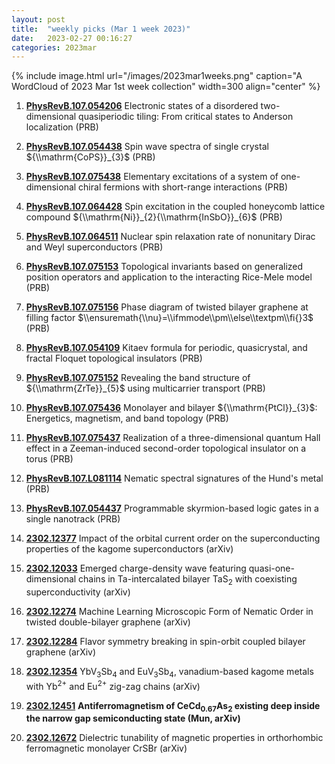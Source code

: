 ```yaml
---
layout: post
title:  "weekly picks (Mar 1 week 2023)"
date:   2023-02-27 00:16:27
categories: 2023mar
---
```



{% include image.html url="/images/2023mar1weeks.png" caption="A WordCloud of 2023 Mar 1st week collection" width=300 align="center" %}




1. **[PhysRevB.107.054206](https://link.aps.org/doi/10.1103/PhysRevB.107.054206)** Electronic states of a disordered two-dimensional quasiperiodic tiling: From critical states to Anderson localization (PRB)

1. **[PhysRevB.107.054438](https://link.aps.org/doi/10.1103/PhysRevB.107.054438)** Spin wave spectra of single crystal ${\\mathrm{CoPS}}_{3}$ (PRB)

1. **[PhysRevB.107.075438](https://link.aps.org/doi/10.1103/PhysRevB.107.075438)** Elementary excitations of a system of one-dimensional chiral fermions with short-range interactions (PRB)

1. **[PhysRevB.107.064428](https://link.aps.org/doi/10.1103/PhysRevB.107.064428)** Spin excitation in the coupled honeycomb lattice compound ${\\mathrm{Ni}}_{2}{\\mathrm{InSbO}}_{6}$ (PRB)

1. **[PhysRevB.107.064511](https://link.aps.org/doi/10.1103/PhysRevB.107.064511)** Nuclear spin relaxation rate of nonunitary Dirac and Weyl superconductors (PRB)

1. **[PhysRevB.107.075153](https://link.aps.org/doi/10.1103/PhysRevB.107.075153)** Topological invariants based on generalized position operators and application to the interacting Rice-Mele model (PRB)

1. **[PhysRevB.107.075156](https://link.aps.org/doi/10.1103/PhysRevB.107.075156)** Phase diagram of twisted bilayer graphene at filling factor $\\ensuremath{\\nu}=\\ifmmode\\pm\\else\\textpm\\fi{}3$ (PRB)

1. **[PhysRevB.107.054109](https://link.aps.org/doi/10.1103/PhysRevB.107.054109)** Kitaev formula for periodic, quasicrystal, and fractal Floquet topological insulators (PRB)

1. **[PhysRevB.107.075152](https://link.aps.org/doi/10.1103/PhysRevB.107.075152)** Revealing the band structure of ${\\mathrm{ZrTe}}_{5}$ using multicarrier transport (PRB)

1. **[PhysRevB.107.075436](https://link.aps.org/doi/10.1103/PhysRevB.107.075436)** Monolayer and bilayer ${\\mathrm{PtCl}}_{3}$: Energetics, magnetism, and band topology (PRB)

1. **[PhysRevB.107.075437](https://link.aps.org/doi/10.1103/PhysRevB.107.075437)** Realization of a three-dimensional quantum Hall effect in a Zeeman-induced second-order topological insulator on a torus (PRB)

1. **[PhysRevB.107.L081114](https://link.aps.org/doi/10.1103/PhysRevB.107.L081114)** Nematic spectral signatures of the Hund's metal (PRB)

1. **[PhysRevB.107.054437](https://link.aps.org/doi/10.1103/PhysRevB.107.054437)** Programmable skyrmion-based logic gates in a single nanotrack (PRB)




1. **[2302.12377](http://arxiv.org/abs/2302.12377)** Impact of the orbital current order on the superconducting properties of the kagome superconductors (arXiv)

1. **[2302.12033](http://arxiv.org/abs/2302.12033)** Emerged charge-density wave featuring quasi-one-dimensional chains in Ta-intercalated bilayer TaS$_{2}$ with coexisting superconductivity (arXiv)

1. **[2302.12274](http://arxiv.org/abs/2302.12274)** Machine Learning Microscopic Form of Nematic Order in twisted double-bilayer graphene (arXiv)

1. **[2302.12284](http://arxiv.org/abs/2302.12284)** Flavor symmetry breaking in spin-orbit coupled bilayer graphene (arXiv)

1. **[2302.12354](http://arxiv.org/abs/2302.12354)** YbV$_3$Sb$_4$ and EuV$_3$Sb$_4$, vanadium-based kagome metals with Yb$^{2+}$ and Eu$^{2+}$ zig-zag chains (arXiv)

1. **[2302.12451](http://arxiv.org/abs/2302.12451)** **Antiferromagnetism of CeCd$_{0.67}$As$_{2}$ existing deep inside the narrow gap semiconducting state (Mun, arXiv)**

1. **[2302.12672](http://arxiv.org/abs/2302.12672)** Dielectric tunability of magnetic properties in orthorhombic ferromagnetic monolayer CrSBr (arXiv)
